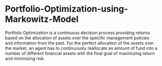# Portfolio-Optimization-using-Markowitz-Model
Portfolio Optimization is a continuous decision process providing returns based
on the allocation of assets over the specific management policies and information
from the past.
For the perfect allocation of the assets over the market, an agent has to
continuously reallocate an amount of fund into a number of different financial
assets with the final goal of maximizing return and minimizing risk.
